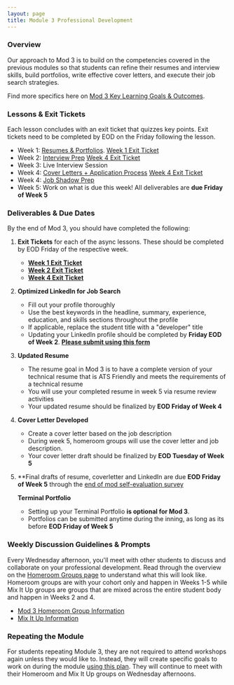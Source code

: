 ```yaml
---
layout: page
title: Module 3 Professional Development
---
```


### Overview
Our approach to Mod 3 is to build on the competencies covered in the previous modules so that students can refine their resumes and interview skills, build portfolios, write effective cover letters, and execute their job search strategies.

Find more specifics here on [Mod 3 Key Learning Goals & Outcomes](/module_three/mod3_learning_goals).

### Lessons & Exit Tickets
Each lesson concludes with an exit ticket that quizzes key points.  Exit tickets need to be completed by EOD on the Friday following the lesson. 

* Week 1: [Resumes & Portfolios](/module_three/mod3_week1). 
          [Week 1 Exit Ticket](https://forms.gle/eZF3XUagA4SS7p7m6)
* Week 2: [Interview Prep](/module_three/mod3_week5)
          [Week 4 Exit Ticket](https://forms.gle/uaftT1VbePHcisGn8)
* Week 3: Live Interview Session
* Week 4: [Cover Letters + Application Process](https://careerdev.turing.edu/module_three/week_3_coverletter)
          [Week 4 Exit Ticket](https://forms.gle/uaftT1VbePHcisGn8)
* Week 4: [Job Shadow Prep](/module_three/job_shadow_overview) 
* Week 5: Work on what is due this week! All deliverables are **due Friday of Week 5**

### Deliverables & Due Dates
By the end of Mod 3, you should have completed the following:

1. **Exit Tickets** for each of the async lessons. These should be completed by EOD Friday of the respective week.
   * **[Week 1 Exit Ticket](https://forms.gle/eZF3XUagA4SS7p7m6)**
   * **[Week 2 Exit Ticket](https://forms.gle/1WHVG6iiHX6bkfS97)**
   * **[Week 4 Exit Ticket](https://forms.gle/uaftT1VbePHcisGn8)**
   
2. **Optimized LinkedIn for Job Search**
   * Fill out your profile thoroughly
   * Use the best keywords in the headline, summary, experience, education, and skills sections throughout the profile
   * If applicable, replace the student title with a "developer" title
   * Updating your LinkedIn profile should be completed by **Friday EOD of Week 2**.
     **[Please submit using this form](https://airtable.com/shrFz0otWHY0hfaNO)**  
   
3. **Updated Resume**
   * The resume goal in Mod 3 is to have a complete version of your technical resume that is ATS Friendly and meets the requirements of a technical          resume
   * You will use your completed resume in week 5 via resume review activities
   * Your updated resume should be finalized by **EOD Friday of Week 4**
   
4. **Cover Letter Developed** 
   * Create a cover letter based on the job description
   * During week 5, homeroom groups will use the cover letter and job description.
   * Your cover letter draft should be finalized by **EOD Tuesday of Week 5**  
   
5. **Final drafts of resume, coverletter and LinkedIn are due **EOD Friday of Week 5** through the [end of mod self-evaluation survey](https://airtable.com/shrBZWvdZfHSeey57) 

 
   **Terminal Portfolio**  
   * Setting up your Terminal Portfolio **is optional for Mod 3**. 
   * Portfolios can be submitted anytime during the inning, as long as its before **EOD Friday of Week 5**
 
### Weekly Discussion Guidelines & Prompts
Every Wednesday afternoon, you'll meet with other students to discuss and collaborate on your professional development. Read through the overview on the [Homeroom Groups page](/student_discussion_groups/index) to understand what this will look like. Homeroom groups are with your cohort only and happen in Weeks 1-5 while Mix It Up groups are groups that are mixed across the entire student body and happen in Weeks 2 and 4.

* [Mod 3 Homeroom Group Information](/student_discussion_groups/mod3_homeroom_discussion_prompts)
* [Mix It Up Information](/mixed_groups)

### Repeating the Module
For students repeating Module 3, they are not required to attend workshops again unless they would like to. Instead, they will create specific goals to work on during the module [using this plan](/module_three/m3_repeat_plan). They will continue to meet with their Homeroom and Mix It Up groups on Wednesday afternoons. 
